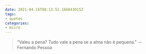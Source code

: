 ```yaml
---
date: 2021-04-16T08:13:51.166043015Z
tags:
- quotes
categories:
- micro
---
```


> "Valeu a pena? Tudo vale a pena se a alma não é pequena." － Fernando Pessoa
